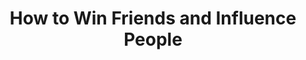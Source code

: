 ---
title: "How to Win Friends and Influence People"
authors:
- Dale Carnegie
year: 1936
goodreads: 4865
rating: 4
tags:
- Self-help
- Psychology
---